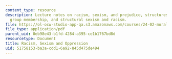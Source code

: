 ```yaml
---
content_type: resource
description: Lecture notes on racism, sexism, and prejudice, structures and power,
  group membership, and structural sexism and racism.
file: https://ol-ocw-studio-app-qa.s3.amazonaws.com/courses/24-02-moral-problems-and-the-good-life-fall-2008/51758153ba3acdd16a92845d475de494_lec_16.pdf
file_type: application/pdf
parent_uid: 0eb98e43-b1fd-4284-a395-ce1b1767bd8d
resourcetype: Document
title: Racism, Sexism and Oppression
uid: 51758153-ba3a-cdd1-6a92-845d475de494
---
```

